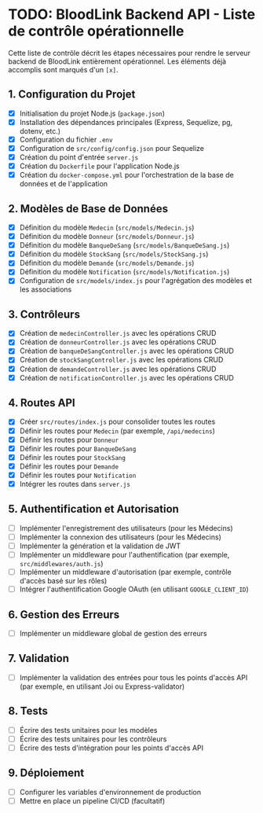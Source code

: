 # TODO: BloodLink Backend API - Liste de contrôle opérationnelle

Cette liste de contrôle décrit les étapes nécessaires pour rendre le serveur backend de BloodLink entièrement opérationnel. Les éléments déjà accomplis sont marqués d'un `[x]`.

## 1. Configuration du Projet

*   [x] Initialisation du projet Node.js (`package.json`)
*   [x] Installation des dépendances principales (Express, Sequelize, pg, dotenv, etc.)
*   [x] Configuration du fichier `.env`
*   [x] Configuration de `src/config/config.json` pour Sequelize
*   [x] Création du point d'entrée `server.js`
*   [x] Création du `Dockerfile` pour l'application Node.js
*   [x] Création du `docker-compose.yml` pour l'orchestration de la base de données et de l'application

## 2. Modèles de Base de Données

*   [x] Définition du modèle `Medecin` (`src/models/Medecin.js`)
*   [x] Définition du modèle `Donneur` (`src/models/Donneur.js`)
*   [x] Définition du modèle `BanqueDeSang` (`src/models/BanqueDeSang.js`)
*   [x] Définition du modèle `StockSang` (`src/models/StockSang.js`)
*   [x] Définition du modèle `Demande` (`src/models/Demande.js`)
*   [x] Définition du modèle `Notification` (`src/models/Notification.js`)
*   [x] Configuration de `src/models/index.js` pour l'agrégation des modèles et les associations

## 3. Contrôleurs

*   [x] Création de `medecinController.js` avec les opérations CRUD
*   [x] Création de `donneurController.js` avec les opérations CRUD
*   [x] Création de `banqueDeSangController.js` avec les opérations CRUD
*   [x] Création de `stockSangController.js` avec les opérations CRUD
*   [x] Création de `demandeController.js` avec les opérations CRUD
*   [x] Création de `notificationController.js` avec les opérations CRUD

## 4. Routes API

*   [x] Créer `src/routes/index.js` pour consolider toutes les routes
*   [x] Définir les routes pour `Medecin` (par exemple, `/api/medecins`)
*   [x] Définir les routes pour `Donneur`
*   [x] Définir les routes pour `BanqueDeSang`
*   [x] Définir les routes pour `StockSang`
*   [x] Définir les routes pour `Demande`
*   [x] Définir les routes pour `Notification`
*   [x] Intégrer les routes dans `server.js`

## 5. Authentification et Autorisation

*   [ ] Implémenter l'enregistrement des utilisateurs (pour les Médecins)
*   [ ] Implémenter la connexion des utilisateurs (pour les Médecins)
*   [ ] Implémenter la génération et la validation de JWT
*   [ ] Implémenter un middleware pour l'authentification (par exemple, `src/middlewares/auth.js`)
*   [ ] Implémenter un middleware d'autorisation (par exemple, contrôle d'accès basé sur les rôles)
*   [ ] Intégrer l'authentification Google OAuth (en utilisant `GOOGLE_CLIENT_ID`)

## 6. Gestion des Erreurs

*   [ ] Implémenter un middleware global de gestion des erreurs

## 7. Validation

*   [ ] Implémenter la validation des entrées pour tous les points d'accès API (par exemple, en utilisant Joi ou Express-validator)

## 8. Tests

*   [ ] Écrire des tests unitaires pour les modèles
*   [ ] Écrire des tests unitaires pour les contrôleurs
*   [ ] Écrire des tests d'intégration pour les points d'accès API

## 9. Déploiement

*   [ ] Configurer les variables d'environnement de production
*   [ ] Mettre en place un pipeline CI/CD (facultatif)